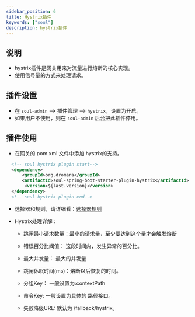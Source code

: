 ```yaml
---
sidebar_position: 6
title: Hystrix插件
keywords: ["soul"]
description: hystrix插件
---
```


## 说明

* hystrix插件是网关用来对流量进行熔断的核心实现。
* 使用信号量的方式来处理请求。

## 插件设置

* 在 `soul-admin` -->  插件管理 --> `hystrix`，设置为开启。
* 如果用户不使用，则在 `soul-admin` 后台把此插件停用。

## 插件使用

* 在网关的 pom.xml 文件中添加 hystrix的支持。

```xml
  <!-- soul hystrix plugin start-->
  <dependency>
      <groupId>org.dromara</groupId>
      <artifactId>soul-spring-boot-starter-plugin-hystrix</artifactId>
       <version>${last.version}</version>
  </dependency>
  <!-- soul hystrix plugin end-->
``` 

* 选择器和规则，请详细看：[选择器规则](../selector-and-rule)

* Hystrix处理详解：

    * 跳闸最小请求数量：最小的请求量，至少要达到这个量才会触发熔断
    
    * 错误百分比阀值： 这段时间内，发生异常的百分比。
    
    * 最大并发量： 最大的并发量
    
    * 跳闸休眠时间(ms)：熔断以后恢复的时间。
    
    * 分组Key： 一般设置为:contextPath
    
    * 命令Key: 一般设置为具体的 路径接口。
    
    * 失败降级URL: 默认为 /fallback/hystrix。
